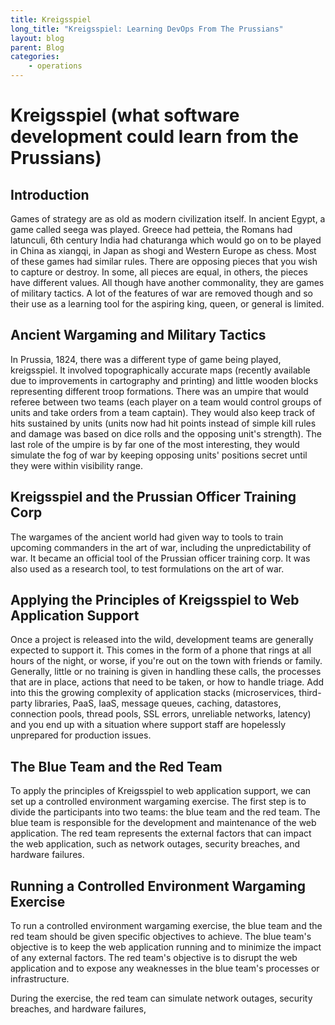 ```yaml
---
title: Kreigsspiel
long_title: "Kreigsspiel: Learning DevOps From The Prussians"
layout: blog
parent: Blog
categories:
    - operations
---
```


# Kreigsspiel (what software development could learn from the Prussians)

## Introduction

Games of strategy are as old as modern civilization itself. In ancient Egypt, a game called seega was played. Greece had petteia, the Romans had latunculi, 6th century India had chaturanga which would go on to be played in China as xiangqi, in Japan as shogi and Western Europe as chess. Most of these games had similar rules. There are opposing pieces that you wish to capture or destroy. In some, all pieces are equal, in others, the pieces have different values. All though have another commonality, they are games of military tactics. A lot of the features of war are removed though and so their use as a learning tool for the aspiring king, queen, or general is limited.

## Ancient Wargaming and Military Tactics

In Prussia, 1824, there was a different type of game being played, kreigsspiel. It involved topographically accurate maps (recently available due to improvements in cartography and printing) and little wooden blocks representing different troop formations. There was an umpire that would referee between two teams (each player on a team would control groups of units and take orders from a team captain). They would also keep track of hits sustained by units (units now had hit points instead of simple kill rules and damage was based on dice rolls and the opposing unit's strength). The last role of the umpire is by far one of the most interesting, they would simulate the fog of war by keeping opposing units' positions secret until they were within visibility range.

## Kreigsspiel and the Prussian Officer Training Corp

The wargames of the ancient world had given way to tools to train upcoming commanders in the art of war, including the unpredictability of war. It became an official tool of the Prussian officer training corp. It was also used as a research tool, to test formulations on the art of war.

## Applying the Principles of Kreigsspiel to Web Application Support

Once a project is released into the wild, development teams are generally expected to support it. This comes in the form of a phone that rings at all hours of the night, or worse, if you're out on the town with friends or family. Generally, little or no training is given in handling these calls, the processes that are in place, actions that need to be taken, or how to handle triage. Add into this the growing complexity of application stacks (microservices, third-party libraries, PaaS, IaaS, message queues, caching, datastores, connection pools, thread pools, SSL errors, unreliable networks, latency) and you end up with a situation where support staff are hopelessly unprepared for production issues.

## The Blue Team and the Red Team

To apply the principles of Kreigsspiel to web application support, we can set up a controlled environment wargaming exercise. The first step is to divide the participants into two teams: the blue team and the red team. The blue team is responsible for the development and maintenance of the web application. The red team represents the external factors that can impact the web application, such as network outages, security breaches, and hardware failures.

## Running a Controlled Environment Wargaming Exercise

To run a controlled environment wargaming exercise, the blue team and the red team should be given specific objectives to achieve. The blue team's objective is to keep the web application running and to minimize the impact of any external factors. The red team's objective is to disrupt the web application and to expose any weaknesses in the blue team's processes or infrastructure.

During the exercise, the red team can simulate network outages, security breaches, and hardware failures,